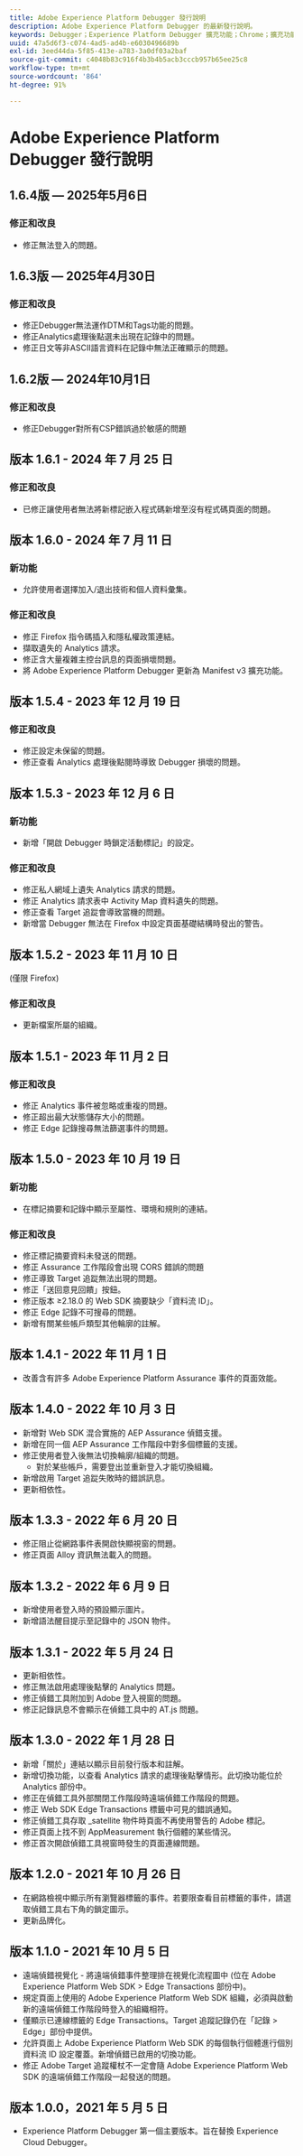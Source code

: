 ```yaml
---
title: Adobe Experience Platform Debugger 發行說明
description: Adobe Experience Platform Debugger 的最新發行說明。
keywords: Debugger；Experience Platform Debugger 擴充功能；Chrome；擴充功能；發行說明
uuid: 47a5d6f3-c074-4ad5-ad4b-e6030496689b
exl-id: 3eed44da-5f85-413e-a783-3a0df03a2baf
source-git-commit: c4048b83c916f4b3b4b5acb3cccb957b65ee25c8
workflow-type: tm+mt
source-wordcount: '864'
ht-degree: 91%

---
```


# Adobe Experience Platform Debugger 發行說明

## 1.6.4版 — 2025年5月6日

### 修正和改良

* 修正無法登入的問題。

## 1.6.3版 — 2025年4月30日

### 修正和改良

* 修正Debugger無法運作DTM和Tags功能的問題。
* 修正Analytics處理後點選未出現在記錄中的問題。
* 修正日文等非ASCII語言資料在記錄中無法正確顯示的問題。

## 1.6.2版 — 2024年10月1日

### 修正和改良

* 修正Debugger對所有CSP錯誤過於敏感的問題

## 版本 1.6.1 - 2024 年 7 月 25 日

### 修正和改良

* 已修正讓使用者無法將新標記嵌入程式碼新增至沒有程式碼頁面的問題。

## 版本 1.6.0 - 2024 年 7 月 11 日

### 新功能

* 允許使用者選擇加入/退出技術和個人資料彙集。

### 修正和改良

* 修正 Firefox 指令碼插入和隱私權政策連結。
* 擷取遺失的 Analytics 請求。
* 修正含大量複雜主控台訊息的頁面損壞問題。
* 將 Adobe Experience Platform Debugger 更新為 Manifest v3 擴充功能。

## 版本 1.5.4 - 2023 年 12 月 19 日

### 修正和改良

* 修正設定未保留的問題。
* 修正查看 Analytics 處理後點閱時導致 Debugger 損壞的問題。

## 版本 1.5.3 - 2023 年 12 月 6 日

### 新功能

* 新增「開啟 Debugger 時鎖定活動標記」的設定。

### 修正和改良

* 修正私人網域上遺失 Analytics 請求的問題。
* 修正 Analytics 請求表中 Activity Map 資料遺失的問題。
* 修正查看 Target 追踨會導致當機的問題。
* 新增當 Debugger 無法在 Firefox 中設定頁面基礎結構時發出的警告。

## 版本 1.5.2 - 2023 年 11 月 10 日

(僅限 Firefox)

### 修正和改良

* 更新檔案所屬的組織。

## 版本 1.5.1 - 2023 年 11 月 2 日

### 修正和改良

* 修正 Analytics 事件被忽略或重複的問題。
* 修正超出最大狀態儲存大小的問題。
* 修正 Edge 記錄搜尋無法篩選事件的問題。

## 版本 1.5.0 - 2023 年 10 月 19 日

### 新功能

* 在標記摘要和記錄中顯示至屬性、環境和規則的連結。

### 修正和改良

* 修正標記摘要資料未發送的問題。
* 修正 Assurance 工作階段會出現 CORS 錯誤的問題
* 修正導致 Target 追踨無法出現的問題。
* 修正「送回意見回饋」按鈕。
* 修正版本 ≥2.18.0 的 Web SDK 摘要缺少「資料流 ID」。
* 修正 Edge 記錄不可搜尋的問題。
* 新增有關某些帳戶類型其他輪廓的註解。

## 版本 1.4.1 - 2022 年 11 月 1 日

* 改善含有許多 Adob&#x200B;&#x200B;e Experience Platform Assurance 事件的頁面效能。

## 版本 1.4.0 - 2022 年 10 月 3 日

* 新增對 Web SDK 混合實施的 AEP Assurance 偵錯支援。
* 新增在同一個 AEP Assurance 工作階段中對多個標籤的支援。
* 修正使用者登入後無法切換輪廓/組織的問題。
   * 對於某些帳戶，需要登出並重新登入才能切換組織。
* 新增啟用 Target 追踨失敗時的錯誤訊息。
* 更新相依性。

## 版本 1.3.3 - 2022 年 6 月 20 日

* 修正阻止從網路事件表開啟快顯視窗的問題。
* 修正頁面 Alloy 資訊無法載入的問題。

## 版本 1.3.2 - 2022 年 6 月 9 日

* 新增使用者登入時的預設顯示圖片。
* 新增語法醒目提示至記錄中的 JSON 物件。

## 版本 1.3.1 - 2022 年 5 月 24 日

* 更新相依性。
* 修正無法啟用處理後點擊的 Analytics 問題。
* 修正偵錯工具附加到 Adob&#x200B;&#x200B;e 登入視窗的問題。
* 修正記錄訊息不會顯示在偵錯工具中的 AT.js 問題。

## 版本 1.3.0 - 2022 年 1 月 28 日

* 新增「關於」連結以顯示目前發行版本和註解。
* 新增切換功能，以查看 Analytics 請求的處理後點擊情形。此切換功能位於 Analytics 部份中。
* 修正在偵錯工具外部關閉工作階段時遠端偵錯工作階段的問題。
* 修正 Web SDK Edge Transactions 標籤中可見的錯誤通知。
* 修正偵錯工具存取 _satellite 物件時頁面不再使用警告的 Adob&#x200B;&#x200B;e 標記。
* 修正頁面上找不到 AppMeasurement 執行個體的某些情&#x200B;&#x200B;況。
* 修正首次開啟偵錯工具視窗時發生的頁面連線問題。

## 版本 1.2.0 - 2021 年 10 月 26 日

* 在網路檢視中顯示所有瀏覽器標籤的事件。若要限查看目前標籤的事件，請選取偵錯工具右下角的鎖定圖示。
* 更新品牌化。

## 版本 1.1.0 - 2021 年 10 月 5 日

* 遠端偵錯視覺化 - 將遠端偵錯事件整理排在視覺化流程圖中 (位在 Adob&#x200B;&#x200B;e Experience Platform Web SDK > Edge Transactions 部份中)。
* 規定頁面上使用的 Adob&#x200B;&#x200B;e Experience Platform Web SDK 組織，必須與啟動新的遠端偵錯工作階段時登入的組織相符。
* 僅顯示已連線標籤的 Edge Transactions。Target 追蹤記錄仍在「記錄 > Edge」部份中提供。
* 允許頁面上 Adob&#x200B;&#x200B;e Experience Platform Web SDK 的每個執行個體進行個別資料流 ID 設定覆蓋。新增偵錯已啟用的切換功能。
* 修正 Adob&#x200B;&#x200B;e Target 追蹤權杖不一定會隨 Adob&#x200B;&#x200B;e Experience Platform Web SDK 的遠端偵錯工作階段一起發送的問題。

## 版本 1.0.0，2021 年 5 月 5 日

* Experience Platform Debugger 第一個主要版本。旨在替換 Experience Cloud Debugger。
